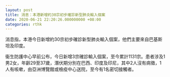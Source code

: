 ```yaml
---
layout: post
title: 消息：本港新增約30宗初步確診新型肺炎輸入個案
date: 2020-06-21 22:20:26.000000000 +08:00
categories: rthk
---
```


消息指，本港今日新增約30宗初步確診新型肺炎輸入個案，他們主要來自巴基斯坦及印度。

衞生防護中心早前公布，今日新增3宗確診輸入個案，至今累計1131宗。患者涉及1男2女，年齡29至37歲，潛伏期分別在巴西、印度及印尼，其中2人沒有病徵，1人有咳嗽，由亞洲博覽館或檢疫中心送院，至今有1名密切接觸者。
